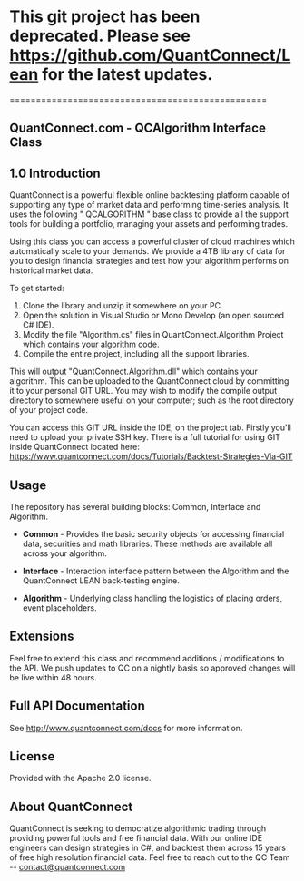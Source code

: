 # This git project has been deprecated. Please see https://github.com/QuantConnect/Lean for the latest updates.


=================================================
## QuantConnect.com - QCAlgorithm Interface Class

## 1.0 Introduction

QuantConnect is a powerful flexible online backtesting platform capable of supporting any type of market data and performing time-series analysis. It uses the following " QCALGORITHM " base class to provide all the support tools for building a portfolio, managing your assets and performing trades.

Using this class you can access a powerful cluster of cloud machines which automatically scale to your demands. We provide a 4TB library of data for you to design financial strategies and test how your algorithm performs on historical market data.

To get started:
1. Clone the library and unzip it somewhere on your PC.
2. Open the solution in Visual Studio or Mono Develop (an open sourced C# IDE).
3. Modify the file "Algorithm.cs" files in QuantConnect.Algorithm Project which contains your algorithm code.
4. Compile the entire project, including all the support libraries.

This will output "QuantConnect.Algorithm.dll" which contains your algorithm. This can be uploaded to the QuantConnect cloud by committing it to your personal GIT URL. You may wish to modify the compile output directory to somewhere useful on your computer; such as the root directory of your project code. 

You can access this GIT URL inside the IDE, on the project tab. Firstly you'll need to upload your private SSH key. There is a full tutorial for using GIT inside QuantConnect located here: https://www.quantconnect.com/docs/Tutorials/Backtest-Strategies-Via-GIT

## Usage

The repository has several building blocks: Common, Interface and Algorithm.

* **Common** - Provides the basic security objects for accessing financial data, securities and math libraries. These methods are available all across your algorithm.

* **Interface** - Interaction interface pattern between the Algorithm and the QuantConnect LEAN back-testing engine.

* **Algorithm** - Underlying class handling the logistics of placing orders, event placeholders.

## Extensions

Feel free to extend this class and recommend additions / modifications to the API. We push updates to QC on a nightly basis so approved changes will be live within 48 hours.

## Full API Documentation

See http://www.quantconnect.com/docs for more information.

## License

Provided with the Apache 2.0 license.

## About QuantConnect

QuantConnect is seeking to democratize algorithmic trading through providing powerful tools and free financial data. With our online IDE engineers can design strategies in C#, and backtest them across 15 years of free high resolution financial data. Feel free to reach out to the QC Team -- contact@quantconnect.com
